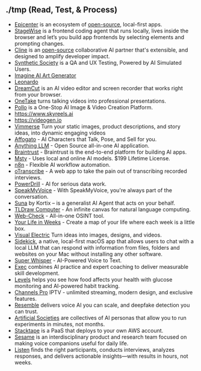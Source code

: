 ## ./tmp (Read, Test, & Process)

- [Epicenter](https://epicenter.so) is an ecosystem of [open-source](https://github.com/epicenter-so/epicenter), local-first apps.
- [StageWise](https://stagewise.io) is a frontend coding agent that runs locally, lives inside the browser and let’s you build app frontends by selecting elements and prompting changes.
- [Cline](https://cline.bot) is an [open-source](https://github.com/cline/cline) collaborative AI partner that's extensible, and designed to amplify developer impact.
- [Synthetic Society](https://syntheticsociety.ai) is a QA and UX Testing, Powered by AI Simulated Users.
- [Imagine AI Art Generator](https://www.imagine.art)
- [Leonardo](https://leonardo.ai)
- [DreamCut](https://dreamcut.ai/) is an AI video editor and screen recorder that works right from your browser.
- [OneTake](https://www.onetake.ai) turns talking videos into professional presentations.
- [Pollo](https://pollo.ai) is a One-Stop AI Image & Video Creation Platform.
- https://www.skyreels.ai
- https://videogen.io
- [Vimmerse](https://www.vimmerse.net) Turn your static images, product descriptions, and story ideas, into dynamic engaging videos
- [Affogato](https://affogato.ai) - AI Characters that Talk, Pose, and Sell for you.
- [Anything LLM](https://anythingllm.com) - Open Source all-in-one AI application.
- [Braintrust](https://www.braintrust.dev) - Braintrust is the end-to-end platform for building AI apps.
- [Msty](https://msty.app) - Uses local and online AI models. $199 Lifetime License.
- [n8n](https://n8n.io) - Flexible AI workflow automation.
- [oTranscribe](https://otranscribe.com) - A web app to take the pain out of transcribing recorded interviews.
- [PowerDrill](https://powerdrill.ai) - AI for serious data work.
- [SpeakMyVoice](https://speakmyvoice.com) - With SpeakMyVoice, you're always part of the conversation.
- [Suna](https://www.suna.so) by Kortix – is a generalist AI Agent that acts on your behalf.
- [TLDraw Computer](https://computer.tldraw.com) - An infinite canvas for natural language computing.
- [Web-Check](https://web-check.as93.net/) - All-in-one OSINT tool.
- [Your Life in Weeks](https://lifeweeks.app) - Create a map of your life where each week is a little box.
- [Visual Electric](https://visualelectric.com) Turn ideas into images, designs, and videos.
- [Sidekick](https://github.com/johnbean393/Sidekick), a native, local-first macOS app that allows users to chat with a local LLM that can respond with information from files, folders and websites on your Mac without installing any other software.
- [Super Whisper](https://superwhisper.com) - AI-Powered Voice to Text.
- [Exec](https://www.exec.com) combines AI practice and expert coaching to deliver measurable skill development.
- [Levels](https://www.levels.com) helps you see how food affects your health with glucose monitoring and AI-powered habit tracking.
- [Channels Pro](https://www.sir.studio/channelspro) IPTV - unlimited streaming, modern design, and exclusive features.
- [Resemble](https://www.resemble.ai) delivers voice AI you can scale, and deepfake detection you can trust.
- [Artificial Societies](https://societies.io) are collectives of AI personas that allow you to run experiments in minutes, not months.
- [Stacktape](https://stacktape.com) is a PaaS that deploys to your own AWS account.
- [Sesame](https://www.sesame.com) is an interdisciplinary product and research team focused on making voice companions useful for daily life.
- [Listen](https://listenlabs.ai) finds the right participants, conducts interviews, analyzes responses, and delivers actionable insights—with results in hours, not weeks.